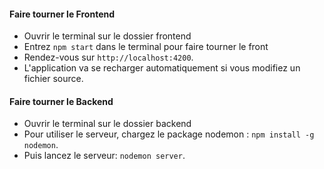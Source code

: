#### Faire tourner le Frontend

* Ouvrir le terminal sur le dossier frontend
* Entrez `npm start` dans le terminal pour faire tourner le front
* Rendez-vous sur `http://localhost:4200`.
* L'application va se recharger automatiquement si vous modifiez un fichier source.

#### Faire tourner le Backend

* Ouvrir le terminal sur le dossier backend
* Pour utiliser le serveur, chargez le package nodemon : `npm install -g nodemon`.
* Puis lancez le serveur: `nodemon server`.